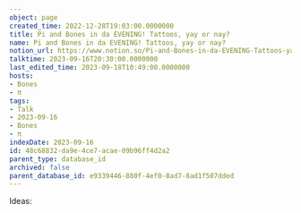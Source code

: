 ```yaml
---
object: page
created_time: 2022-12-28T19:03:00.0000000
title: Pi and Bones in da EVENING! Tattoos, yay or nay?
name: Pi and Bones in da EVENING! Tattoos, yay or nay?
notion_url: https://www.notion.so/Pi-and-Bones-in-da-EVENING-Tattoos-yay-or-nay-48c68832da9e4ce7acae09b96ff4d2a2
talktime: 2023-09-16T20:30:00.0000000
last_edited_time: 2023-09-18T10:49:00.0000000
hosts:
- Bones
- π
tags:
- Talk
- 2023-09-16
- Bones
- π
indexDate: 2023-09-16
id: 48c68832-da9e-4ce7-acae-09b96ff4d2a2
parent_type: database_id
archived: false
parent_database_id: e9339446-880f-4ef0-8ad7-8ad1f507dded
---
```


Ideas:
























